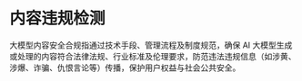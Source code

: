# 内容违规检测

大模型内容安全合规指通过技术手段、管理流程及制度规范，确保 AI 大模型生成或处理的内容符合法律法规、行业标准及伦理要求，防范违法违规信息（如涉黄、涉爆、诈骗、仇恨言论等）传播，保护用户权益与社会公共安全。
